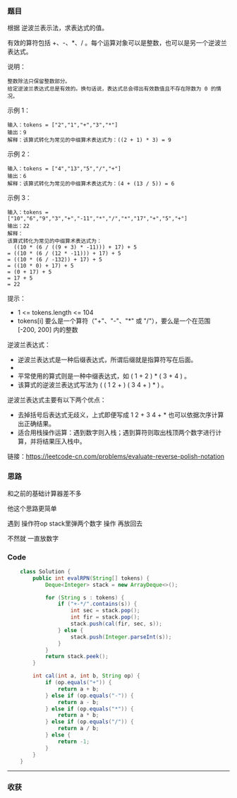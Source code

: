 ### 题目

根据 逆波兰表示法，求表达式的值。

有效的算符包括 +、-、*、/ 。每个运算对象可以是整数，也可以是另一个逆波兰表达式。

说明：
```
整数除法只保留整数部分。
给定逆波兰表达式总是有效的。换句话说，表达式总会得出有效数值且不存在除数为 0 的情况。
```

示例 1：
```
输入：tokens = ["2","1","+","3","*"]
输出：9
解释：该算式转化为常见的中缀算术表达式为：((2 + 1) * 3) = 9
```
示例 2：
```
输入：tokens = ["4","13","5","/","+"]
输出：6
解释：该算式转化为常见的中缀算术表达式为：(4 + (13 / 5)) = 6
```
示例 3：
```
输入：tokens = ["10","6","9","3","+","-11","*","/","*","17","+","5","+"]
输出：22
解释：
该算式转化为常见的中缀算术表达式为：
  ((10 * (6 / ((9 + 3) * -11))) + 17) + 5
= ((10 * (6 / (12 * -11))) + 17) + 5
= ((10 * (6 / -132)) + 17) + 5
= ((10 * 0) + 17) + 5
= (0 + 17) + 5
= 17 + 5
= 22
```

提示：

- 1 <= tokens.length <= 104
- tokens[i] 要么是一个算符（"+"、"-"、"*" 或 "/"），要么是一个在范围 [-200, 200] 内的整数
 

逆波兰表达式：

- 逆波兰表达式是一种后缀表达式，所谓后缀就是指算符写在后面。
- 
- 平常使用的算式则是一种中缀表达式，如 ( 1 + 2 ) * ( 3 + 4 ) 。
- 该算式的逆波兰表达式写法为 ( ( 1 2 + ) ( 3 4 + ) * ) 。

逆波兰表达式主要有以下两个优点：

- 去掉括号后表达式无歧义，上式即便写成 1 2 + 3 4 + * 也可以依据次序计算出正确结果。
- 适合用栈操作运算：遇到数字则入栈；遇到算符则取出栈顶两个数字进行计算，并将结果压入栈中。

链接：https://leetcode-cn.com/problems/evaluate-reverse-polish-notation

### 思路

和之前的基础计算器差不多 

他这个思路更简单 

遇到 操作符op stack里弹两个数字 操作 再放回去

不然就 一直放数字

### Code
```java
    class Solution {
        public int evalRPN(String[] tokens) {
            Deque<Integer> stack = new ArrayDeque<>();

            for (String s : tokens) {
                if ("+-*/".contains(s)) {
                    int sec = stack.pop();
                    int fir = stack.pop();
                    stack.push(cal(fir, sec, s));
                } else {
                    stack.push(Integer.parseInt(s));
                }
            }
            return stack.peek();
        }

        int cal(int a, int b, String op) {
            if (op.equals("+")) {
                return a + b;
            } else if (op.equals("-")) {
                return a - b;
            } else if (op.equals("*")) {
                return a * b;
            } else if (op.equals("/")) {
                return a / b;
            } else {
                return -1;
            }
        }
    }
```
*** 
### 收获
